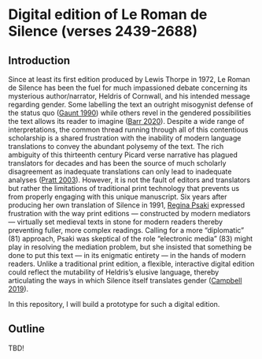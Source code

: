 # Digital edition of Le Roman de Silence (verses 2439-2688)

## Introduction

Since at least its first edition produced by Lewis Thorpe in 1972, Le Roman de Silence has been the fuel for much impassioned debate concerning its mysterious author/narrator, Heldris of Cornwall, and his intended message regarding gender. Some labelling the text an outright misogynist defense of the status quo ([Gaunt 1990](https://www.jstor.org/stable/43151718)) while others revel in the gendered possibilities the text allows its reader to imagine ([Barr 2020](http://doi.org/10.1353/art.2020.0000)). Despite a wide range of interpretations, the common thread running through all of this contentious scholarship is a shared frustration with the inability of modern language translations to convey the abundant polysemy of the text. The rich ambiguity of this thirteenth century Picard verse narrative has plagued translators for decades and has been the source of much scholarly disagreement as inadequate translations can only lead to inadequate analyses ([Pratt 2003](https://www.cambridge.org/core/books/abs/arthurian-literature-xix/humour-in-the-roman-de-silence/02FD0AF72178656EF472359574263262)). However, it is not the fault of editors and translators but rather the limitations of traditional print technology that prevents us from properly engaging with this unique manuscript. Six years after producing her own translation of Silence in 1991, [Regina Psaki](https://www.jstor.org/stable/27869256) expressed frustration with the way print editions — constructed by modern mediators — virtually set medieval texts in stone for modern readers thereby preventing fuller, more complex readings. Calling for a more “diplomatic” (81) approach, Psaki was skeptical of the role “electronic media” (83) might play in resolving the mediation problem, but she insisted that something be done to put this text — in its enigmatic entirety — in the hands of modern readers. Unlike a traditional print edition, a flexible, interactive digital edition could reflect the mutability of Heldris’s elusive language, thereby articulating the ways in which Silence itself translates gender ([Campbell 2019](https://doi.org/10.1215/10829636-7506510)).

In this repository, I will build a prototype for such a digital edition.

## Outline

TBD!
